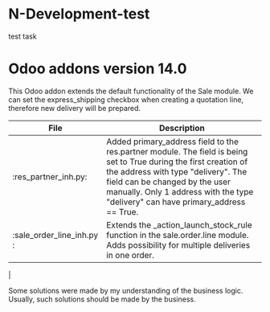 # N-Development-test
test task
# Odoo addons version 14.0

This Odoo addon extends the default functionality of the Sale module.
We can set the express_shipping checkbox when creating a quotation line, therefore new delivery will be prepared.

| File | Description |
|--------|-------------|
|:res_partner_inh.py: | Added primary_address field to the res.partner module. The field is being set to True during the first creation of the address with type "delivery". The field can be changed by the user manually. Only 1 address with the type "delivery" can have primary_address == True.  |
|:sale_order_line_inh.py :| Extends the _action_launch_stock_rule function in the sale.order.line module. Adds possibility for multiple deliveries in one order.
|

Some solutions were made by my understanding of the business logic. Usually, such solutions should be made by the business.
